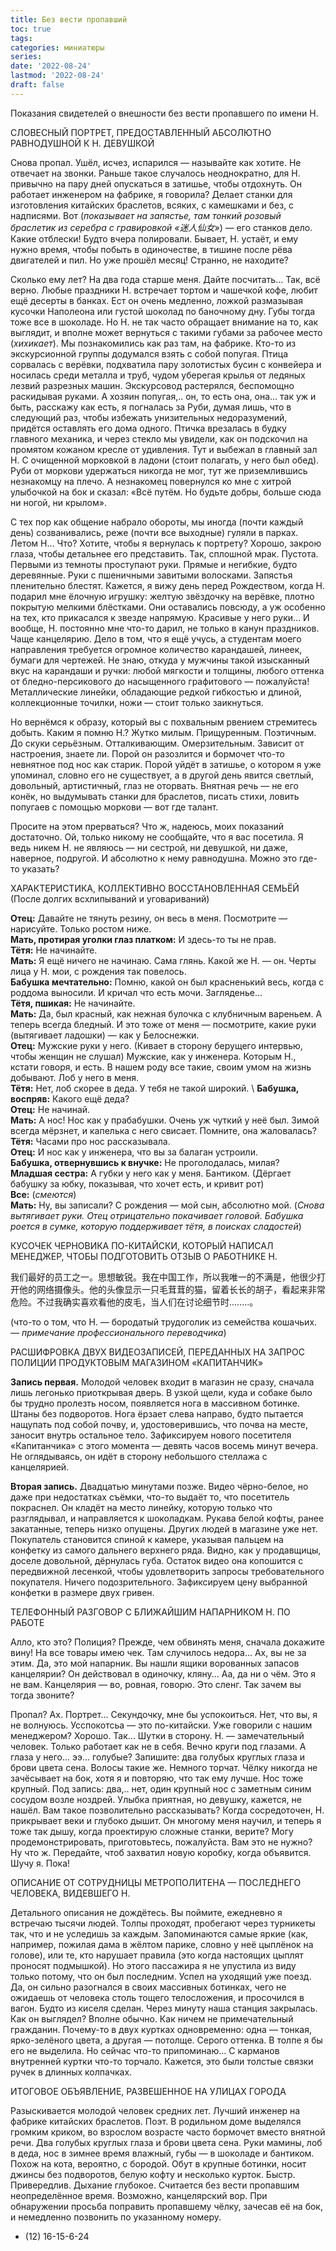 ```yaml
---
title: Без вести пропавший
toc: true
tags:
categories: миниатюры
series:
date: '2022-08-24'
lastmod: '2022-08-24'
draft: false
---
```


Показания свидетелей о внешности без вести пропавшего по имени Н.

<!--more-->

СЛОВЕСНЫЙ ПОРТРЕТ, ПРЕДОСТАВЛЕННЫЙ АБСОЛЮТНО РАВНОДУШНОЙ К Н. ДЕВУШКОЙ

Снова пропал. Ушёл, исчез, испарился — называйте как хотите. Не отвечает на звонки. Раньше такое случалось неоднократно, для Н. привычно на пару дней опускаться в затишье, чтобы отдохнуть. Он работает инженером на фабрике, я говорила? Делает станки для изготовления китайских браслетов, всяких, с камешками и без, с надписями. Вот (*показывает на запястье, там тонкий розовый браслетик из серебра с гравировкой «迷人仙女»*) — его станков дело. Какие отблески! Будто вчера полировали. Бывает, Н. устаёт, и ему нужно время, чтобы побыть в одиночестве, в тишине после рёва двигателей и пил. Но уже прошёл месяц! Странно, не находите?

Сколько ему лет? На два года старше меня. Дайте посчитать… Так, всё верно. Любые праздники Н. встречает тортом и чашечкой кофе, любит ещё десерты в банках. Ест он очень медленно, ложкой размазывая кусочки Наполеона или густой шоколад по баночному дну. Губы тогда тоже все в шоколаде. Но Н. не так часто обращает внимание на то, как выглядит, и вполне может вернуться с такими губами за рабочее место (*хихикает*). Мы познакомились как раз там, на фабрике. Кто-то из экскурсионной группы додумался взять с собой попугая. Птица сорвалась с верёвки, подхватила пару золотистых бусин с конвейера и носилась среди металла и труб, чудом уберегая крылья от ледяных лезвий разрезных машин. Экскурсовод растерялся, беспомощно раскидывая руками. А хозяин попугая,.. он, то есть она, она... так уж и быть, расскажу как есть, я погналась за Руби, думая лишь, что в следующий раз, чтобы избежать унизительных недоразумений, придётся оставлять его дома одного. Птичка врезалась в будку главного механика, и через стекло мы увидели, как он подскочил на промятом кожаном кресле от удивления. Тут и выбежал в главный зал Н. С очищенной морковкой в ладони (стоит полагать, у него был обед). Руби от моркови удержаться никогда не мог, тут же приземлившись незнакомцу на плечо. А незнакомец повернулся ко мне с хитрой улыбочкой на бок и сказал: «Всё путём. Но будьте добры, больше сюда ни ногой, ни крылом».

С тех пор как общение набрало обороты, мы иногда (почти каждый день) созванивались, реже (почти все выходные) гуляли в парках. Летом Н... Что? Хотите, чтобы я вернулась к портрету? Хорошо, закрою глаза, чтобы детальнее его представить. Так, сплошной мрак. Пустота. Первыми из темноты проступают руки. Прямые и негибкие, будто деревянные. Руки с пшеничными завитыми волосками. Запястья пленительно блестят. Кажется, я вижу день перед Рождеством, когда Н. подарил мне ёлочную игрушку: желтую звёздочку на верёвке, плотно покрытую мелкими блёстками. Они оставались повсюду, а уж особенно на тех, кто прикасался к звезде напрямую. Красивые у него руки... И вообще, Н. постоянно мне что-то дарил, не только в канун праздников. Чаще канцелярию. Дело в том, что я ещё учусь, а студентам моего направления требуется огромное количество карандашей, линеек, бумаги для чертежей. Не знаю, откуда у мужчины такой изысканный вкус на карандаши и ручки: любой мягкости и толщины, любого оттенка от бледно-персикового до насыщенного графитового — пожалуйста! Металлические линейки, обладающие редкой гибкостью и длиной, коллекционные точилки, ножи — стоит только заикнуться. 

Но вернёмся к образу, который вы с похвальным рвением стремитесь добыть. Каким я помню Н.? Жутко милым. Прищуренным. Поэтичным. До скуки серьёзным. Отталкивающим. Омерзительным. Зависит от настроения, знаете ли. Порой он разозлится и бормочет что-то невнятное под нос как старик. Порой уйдёт в затишье, о котором я уже упоминал, словно его не существует, а в другой день явится светлый, довольный, артистичный, глаз не оторвать. Внятная речь — не его конёк, но выдумывать станки для браслетов, писать стихи, ловить попугаев с помощью моркови — вот где талант.

Просите на этом прерваться? Что ж, надеюсь, моих показаний достаточно. Ой, только никому не сообщайте, что я вас посетила. Я ведь никем Н. не являюсь — ни сестрой, ни девушкой, ни даже, наверное, подругой. И абсолютно к нему равнодушна. Можно это где-то указать?

ХАРАКТЕРИСТИКА, КОЛЛЕКТИВНО ВОССТАНОВЛЕННАЯ СЕМЬЁЙ \
(После долгих всхлипываний и уговариваний)

**Отец:** Давайте не тянуть резину, он весь в меня. Посмотрите — нарисуйте. Только ростом ниже. \
**Мать, протирая уголки глаз платком:** И здесь-то ты не прав. \
**Тётя:** Не начинайте. \
**Мать:** Я ещё ничего не начинаю. Сама глянь. Какой же Н. — он. Черты лица у Н. мои, с рождения так повелось. \
**Бабушка мечтательно:** Помню, какой он был красненький весь, когда с роддома выносили. И кричал что есть мочи. Загляденье... \
**Тётя, пшикая:** Не начинайте. \
**Мать:** Да, был красный, как нежная булочка с клубничным вареньем. А теперь всегда бледный. И это тоже от меня — посмотрите, какие руки (вытягивает ладошки) — как у Белоснежки. \
**Отец:** Мужские руки у него. (Кивает в сторону берущего интервью, чтобы женщин не слушал) Мужские, как у инженера. Которым Н., кстати говоря, и есть. В нашем роду все такие, своим умом на жизнь добывают. Лоб у него в меня. \
**Тётя:** Нет, лоб скорее в деда. У тебя не такой широкий. \ 
**Бабушка, воспряв:** Какого ещё деда? \
**Отец:** Не начинай. \
**Мать:** А нос! Нос как у прабабушки. Очень уж чуткий у неё был. Зимой всегда мёрзнет, и капелька с него свисает. Помните, она жаловалась? \
**Тётя:** Часами про нос рассказывала. \
**Отец:** И нос как у инженера, что вы за балаган устроили. \
**Бабушка, отвернувшись к внучке:** Не проголодалась, милая? \
**Младшая сестра:** А губки у него как у меня. Бантиком. (Дёргает бабушку за юбку, показывая, что хочет есть, и кривит рот) \
**Все:** (*смеются*) \
**Мать:** Ну, вы записали? С рождения — мой сын, абсолютно мой. (*Снова вытягивает руки. Отец отрицательно покачивает головой. Бабушка роется в сумке, которую поддерживает тётя, в поисках сладостей*)

КУСОЧЕК ЧЕРНОВИКА ПО-КИТАЙСКИ, КОТОРЫЙ НАПИСАЛ МЕНЕДЖЕР, ЧТОБЫ ПОДГОТОВИТЬ ОТЗЫВ О РАБОТНИКЕ Н.

我们最好的员工之一。思想敏锐。我在中国工作，所以我唯一的不满是，他很少打开他的网络摄像头。他的头像显示一只毛茸茸的猫，留着长长的胡子，看起来非常危险。不过我确实喜欢看他的皮毛，当人们在讨论细节时........。

(что-то о том, что Н. — бородатый трудоголик из семейства кошачьих. *— примечание профессионального переводчика*)

РАСШИФРОВКА ДВУХ ВИДЕОЗАПИСЕЙ, ПЕРЕДАННЫХ НА ЗАПРОС ПОЛИЦИИ ПРОДУКТОВЫМ МАГАЗИНОМ «КАПИТАНЧИК»

**Запись первая.** Молодой человек входит в магазин не сразу, сначала лишь легонько приоткрывая дверь. В узкой щели, куда и собаке было бы трудно пролезть носом, появляется нога в массивном ботинке. Штаны без подворотов. Нога ёрзает слева направо, будто пытается нащупать под собой почву, и, удостоверившись, что почва на месте, заносит внутрь остальное тело. Зафиксируем нового посетителя «Капитанчика» с этого момента — девять часов восемь минут вечера. Не оглядываясь, он идёт в сторону небольшого стеллажа с канцелярией.

**Вторая запись.** Двадцатью минутами позже. Видео чёрно-белое, но даже при недостатках съёмки, что-то выдаёт то, что посетитель покраснел. Он кладёт на место линейку, которую только что разглядывал, и направляется к шоколадкам. Рукава белой кофты, ранее закатанные, теперь низко опущены. Других людей в магазине уже нет. Покупатель становится спиной к камере, указывая пальцем на конфетку из самого дальнего верхнего ряда. Видно, как у продавщицы, доселе довольной, дёрнулась губа. Остаток видео она копошится с передвижной лесенкой, чтобы удовлетворить запросы требовательного покупателя. Ничего подозрительного. Зафиксируем цену выбранной конфетки в размере двух гривен.

ТЕЛЕФОННЫЙ РАЗГОВОР С БЛИЖАЙШИМ НАПАРНИКОМ Н. ПО РАБОТЕ

Алло, кто это? Полиция? Прежде, чем обвинять меня, сначала докажите вину! На все товары имею чек. Там случилось недора... Ах, вы не за этим. Да, это мой напарник. Вы нашли ящики ворованных запасов канцелярии? Он действовал в одиночку,  кляну... Аа, да ни о чём. Это я не вам. Канцелярия — во, ровная, говорю. Это сленг. Так зачем вы тогда звоните?

Пропал? Ах. Портрет... Секундочку, мне бы успокоиться. Нет, что вы, я не волнуюсь. Усспокотсьа — это по-китайски. Уже говорили с нашим менеджером? Хорошо. Так... Шутки в сторону. Н. — замечательный человек. Только работает как не в себя. Вечно круги под глазами. А глаза у него... ээ... голубые? Запишите: два голубых круглых глаза и брови цвета сена. Волосы такие же. Немного торчат. Чёлку никогда не зачёсывает на бок, хотя я и повторяю, что так ему лучше. Нос тоже крупный. Под запись: два,.. нет, один крупный нос с заметным синим сосудом возле ноздрей. Улыбка приятная, но девушку, кажется, не нашёл. Вам такое позволительно рассказывать? Когда сосредоточен, Н. прикрывает веки и глубоко дышит. Он многому меня научил, и теперь я тоже так дышу, когда проектирую сложные станки, верите? Могу продемонстрировать, приготовьтесь, пожалуйста. Вам это не нужно? Ну что ж. Передайте, чтоб захватил новую коробку, когда объявится. Шучу я. Пока!

ОПИСАНИЕ ОТ СОТРУДНИЦЫ МЕТРОПОЛИТЕНА — ПОСЛЕДНЕГО ЧЕЛОВЕКА, ВИДЕВШЕГО Н.

Детального описания не дождётесь. Вы поймите, ежедневно я встречаю тысячи людей. Толпы проходят, пробегают через турникеты так, что и не уследишь за каждым. Запоминаются самые яркие (как, например, пожилая дама в жёлтом парике, словно у неё цыплёнок на голове), или те, кто нарушает правила (это когда настоящих цыплят проносят подмышкой). Но этого пассажира я не упустила из виду только потому, что он был последним. Успел на уходящий уже поезд. Да, он сильно разогнался в своих массивных ботинках, чего не ожидаешь от человека столь тощего телосложения, и просочился в вагон. Будто из киселя сделан. Через минуту наша станция закрылась. Как он выглядел? Вполне обычно. Как ничем не примечательный гражданин. Почему-то в двух куртках одновременно: одна — тонкая, ярко-зелёного цвета, а другая — потолще. Серого оттенка. В толпе я бы его не выделила. Но сейчас что-то припоминаю... С карманов внутренней куртки что-то торчало. Кажется, это были толстые связки ручек в длинных колпачках.

ИТОГОВОЕ ОБЪЯВЛЕНИЕ, РАЗВЕШЕННОЕ НА УЛИЦАХ ГОРОДА

Разыскивается молодой человек средних лет. Лучший инженер на фабрике китайских браслетов. Поэт. В родильном доме выделялся громким криком, во взрослом возрасте часто бормочет вместо внятной речи. Два голубых круглых глаза и брови цвета сена. Руки мамины, лоб в деда, нос в зимнее время влажный, губы — в шоколаде и бантиком. Похож на кота, вероятно, с бородой. Обут в крупные ботинки, носит джинсы без подворотов, белую кофту и несколько курток. Быстр. Привередлив. Дыхание глубокое. Считается без вести пропавшим неопределённое время. Возможно, канцелярский вор. При обнаружении просьба поправить пропавшему чёлку, зачесав её на бок, и немедленно позвонить по указанному номеру.

+ (12) 16-15-6-24

